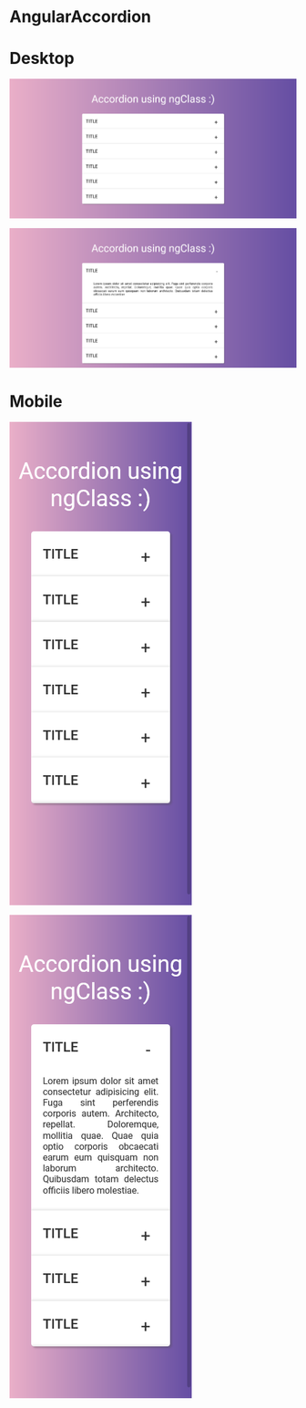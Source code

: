 # AngularAccordion

<h1>Desktop</h1>
<p>
    <img width: "500" src="src/assets/images/desktop1.png"
</p>
 <p>
    <img width: "500" src="src/assets/images/desktop2.png"
</p>
   
<br>
<h1>Mobile</h1>
<p>
    <img width: "700" src="src/assets/images/mobile1.png"
</p>
<p>
    <img width: "700" src="src/assets/images/mobile2.png"
</p>
   
   
